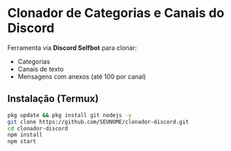 # Clonador de Categorias e Canais do Discord

Ferramenta via **Discord Selfbot** para clonar:
- Categorias
- Canais de texto
- Mensagens com anexos (até 100 por canal)

## Instalação (Termux)
```bash
pkg update && pkg install git nodejs -y
git clone https://github.com/SEUNOME/clonador-discord.git
cd clonador-discord
npm install
npm start
